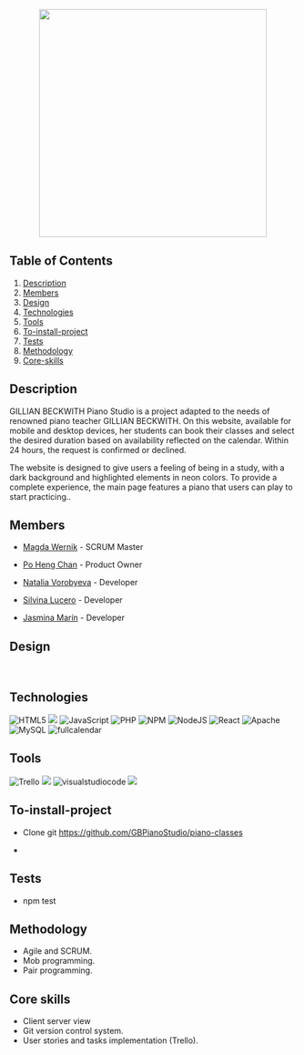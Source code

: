 <p align="center"><img src="![Captura de pantalla (174)](https://user-images.githubusercontent.com/116794919/229284925-8a0ca4df-5b49-41fb-885e-4b22ff19e6e8.png)
" width="400" alt=""></p>


## Table of Contents
1. [Description](#description)
2. [Members](#members) 
3. [Design](#design)
4. [Technologies](#technologies)
5. [Tools](#tools)
6. [To-install-project](#to-install-project)
7. [Tests](#tests)
8. [Methodology](#methodology)
9. [Core-skills](#core-skills)

 
## Description  

<p>GILLIAN BECKWITH Piano Studio is a project adapted to the needs of renowned piano teacher GILLIAN BECKWITH. On this website, available for mobile and desktop devices, her students can book their classes and select the desired duration based on availability reflected on the calendar. Within 24 hours, the request is confirmed or declined.

The website is designed to give users a feeling of being in a study, with a dark background and highlighted elements in neon colors. To provide a complete experience, the main page features a piano that users can play to start practicing..</p>

 ## Members  
  
- [Magda Wernik](https://github.com/magswer) - SCRUM Master

- [Po Heng Chan](https://github.com/pohengchan) - Product Owner

- [Natalia Vorobyeva](https://github.com/NataliaVorobyeva) - Developer

- [Silvina Lucero](https://github.com/SILLUCERO) - Developer

- [Jasmina Marín](https://github.com/JasMarin) - Developer
	
## Design


 <p align="center">
 
 <img src= ""></img>
 <img src= ""></img>
 <img src= ""></img>


## Technologies

 ![HTML5](https://img.shields.io/badge/html5-%23E34F26.svg?style=for-the-badge&logo=html5&logoColor=white)  <img src= "https://img.shields.io/badge/css3-%231572B6.svg?style=for-the-badge&logo=css3&logoColor=white"></img>
  ![JavaScript](https://img.shields.io/badge/javascript-%23323330.svg?style=for-the-badge&logo=javascript&logoColor=%23F7DF1E) ![PHP](https://img.shields.io/badge/php-%23777BB4.svg?style=for-the-badge&logo=php&logoColor=white) ![NPM](https://img.shields.io/badge/NPM-%23000000.svg?style=for-the-badge&logo=npm&logoColor=white) ![NodeJS](https://img.shields.io/badge/node.js-6DA55F?style=for-the-badge&logo=node.js&logoColor=white) ![React](https://img.shields.io/badge/react-%2320232a.svg?style=for-the-badge&logo=react&logoColor=%2361DAFB) ![Apache](https://img.shields.io/badge/apache-%23D42029.svg?style=for-the-badge&logo=apache&logoColor=white) ![MySQL](https://img.shields.io/badge/mysql-%2300f.svg?style=for-the-badge&logo=mysql&logoColor=white) 
![fullcalendar](https://img.shields.io/badge/fullcalendar-%23FF2D20.svg?style=for-the-badge&logo=laravel&logoColor=white)

## Tools

![Trello](https://img.shields.io/badge/Trello-%23026AA7.svg?style=for-the-badge&logo=Trello&logoColor=white) <img src= "https://img.shields.io/badge/figma-%23F24E1E.svg?style=for-the-badge&logo=figma&logoColor=white"> 
![visualstudiocode](https://img.shields.io/badge/VSC-%231572B6.svg?style=for-the-badge&logo=css3&logoColor=white) <img src= "https://img.shields.io/badge/Github-%2300C4CC.svg?style=for-the-badge&logo=Canva&logoColor=white"> 


## To-install-project

* Clone git https://github.com/GBPianoStudio/piano-classes


*


## Tests 

* npm test

## Methodology

* Agile and SCRUM.
* Mob programming.
* Pair programming.

## Core skills
* Client server view
* Git version control system.
* User stories and tasks implementation (Trello).

